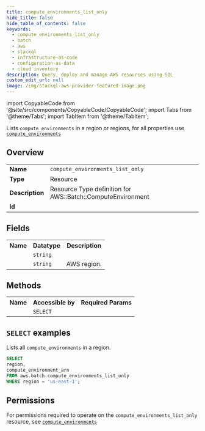 ```yaml
---
title: compute_environments_list_only
hide_title: false
hide_table_of_contents: false
keywords:
  - compute_environments_list_only
  - batch
  - aws
  - stackql
  - infrastructure-as-code
  - configuration-as-data
  - cloud inventory
description: Query, deploy and manage AWS resources using SQL
custom_edit_url: null
image: /img/stackql-aws-provider-featured-image.png
---
```


import CopyableCode from '@site/src/components/CopyableCode/CopyableCode';
import Tabs from '@theme/Tabs';
import TabItem from '@theme/TabItem';

Lists <code>compute_environments</code> in a region or regions, for all properties use <a href="/services/serviceName/compute_environments/"><code>compute_environments</code></a>

## Overview
<table>
<tbody>
<tr><td><b>Name</b></td><td><code>compute_environments_list_only</code></td></tr>
<tr><td><b>Type</b></td><td>Resource</td></tr>
<tr><td><b>Description</b></td><td>Resource Type definition for AWS::Batch::ComputeEnvironment</td></tr>
<tr><td><b>Id</b></td><td><CopyableCode code="aws.batch.compute_environments_list_only" /></td></tr>
</tbody>
</table>

## Fields
<table>
<tbody>
<tr><th>Name</th><th>Datatype</th><th>Description</th></tr><tr><td><CopyableCode code="compute_environment_arn" /></td><td><code>string</code></td><td></td></tr>
<tr><td><CopyableCode code="region" /></td><td><code>string</code></td><td>AWS region.</td></tr>
</tbody>
</table>

## Methods

<table>
<tbody>
  <tr>
    <th>Name</th>
    <th>Accessible by</th>
    <th>Required Params</th>
  </tr>
  <tr>
    <td><CopyableCode code="list_resources" /></td>
    <td><code>SELECT</code></td>
    <td><CopyableCode code="region" /></td>
  </tr>
</tbody>
</table>

## `SELECT` examples
Lists all <code>compute_environments</code> in a region.
```sql
SELECT
region,
compute_environment_arn
FROM aws.batch.compute_environments_list_only
WHERE region = 'us-east-1';
```


## Permissions

For permissions required to operate on the <code>compute_environments_list_only</code> resource, see <a href="/services/batch/compute_environments/#permissions"><code>compute_environments</code></a>

